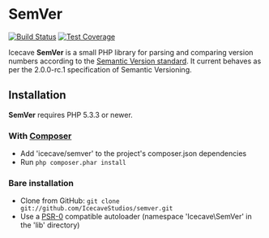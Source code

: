 # SemVer

[![Build Status](https://secure.travis-ci.org/IcecaveStudios/semver.png)](http://travis-ci.org/IcecaveStudios/semver)
[![Test Coverage](http://icecavestudios.github.com/semver/coverage-report/coverage.png)](http://icecavestudios.github.com/semver/coverage-report/index.html)

Icecave **SemVer** is a small PHP library for parsing and comparing version numbers according to the [Semantic Version standard](http://semver.org). It current behaves as per the 2.0.0-rc.1 specification of Semantic Versioning.

## Installation

**SemVer** requires PHP 5.3.3 or newer.

### With [Composer](http://getcomposer.org/)

* Add 'icecave/semver' to the project's composer.json dependencies
* Run `php composer.phar install`

### Bare installation

* Clone from GitHub: `git clone git://github.com/IcecaveStudios/semver.git`
* Use a [PSR-0](https://github.com/php-fig/fig-standards/blob/master/accepted/PSR-0.md)
  compatible autoloader (namespace 'Icecave\SemVer' in the 'lib' directory)
